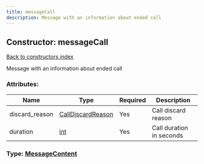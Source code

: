 ```yaml
---
title: messageCall
description: Message with an information about ended call
---
```

## Constructor: messageCall  
[Back to constructors index](index.md)



Message with an information about ended call

### Attributes:

| Name     |    Type       | Required | Description |
|----------|---------------|----------|-------------|
|discard\_reason|[CallDiscardReason](../types/CallDiscardReason.md) | Yes|Call discard reason|
|duration|[int](../types/int.md) | Yes|Call duration in seconds|



### Type: [MessageContent](../types/MessageContent.md)


